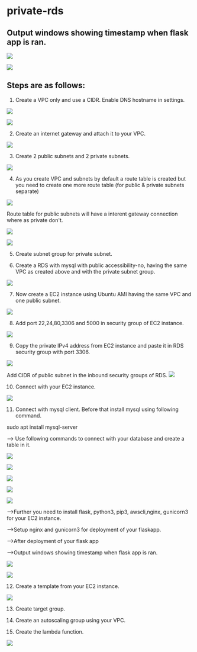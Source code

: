 # private-rds


## Output windows showing timestamp when flask app is ran.

![](images/output-flask-app.PNG)

![](images/output-sql.PNG)

## Steps are as follows:

1. Create a VPC only and  use a CIDR. Enable DNS hostname in settings.

![](images/vpc.PNG)

![](images/vpc-cidr.PNG)

2. Create an internet gateway and attach it to your VPC.

![](images/igw.PNG)

3. Create 2 public subnets and 2 private subnets.

![](images/subnets.PNG)

4. As you create VPC and subnets by default a route table is created but you need to create one more route table (for public & private subnets separate)

![](images/public-rt.PNG)

Route table for public subnets will have a interent gateway connection where as private don't.

![](images/public-rt-subnets.PNG)

![](images/private-rt.PNG)

5. Create subnet group for private subnet.

6. Create a RDS with mysql with public accessibility-no, having the same VPC as created above and with the private subnet group.

![](images/rds.PNG)

7. Now create a EC2 instance using Ubuntu AMI having the same VPC and one public subnet.

![](images/ec2-instance.PNG)

8. Add port 22,24,80,3306 and 5000 in security group of EC2 instance.

![](images/inbound-rules-ec2.PNG)

9. Copy the private IPv4 address from EC2 instance and paste it in RDS security group with port 3306.

![](images/rds.PNG)

Add CIDR of public subnet in the inbound security groups of RDS.
![](images/rds-rules.PNG)

10. Connect with your EC2 instance.

![](images/connect-ec2.PNG)

11. Connect with mysql client. Before that install mysql using following command.

sudo apt install mysql-server

--> Use following commands to connect with your database and create a table in it.

![](images/mysql.PNG)

![](images/show-databases.PNG)

![](images/useDB.PNG)

![](images/create-table.PNG)

![](images/showtables.PNG)

-->Further you need to install flask, python3, pip3, awscli,nginx, gunicorn3 for your EC2 instance.

-->Setup nginx and gunicorn3 for deployment of your flaskapp.

-->After deployment of your flask app

-->Output windows showing timestamp when flask app is ran.

![](images/output-flask-app.PNG)

![](images/output-sql.PNG)

12. Create a template from your EC2 instance. 

![](images/ec2-template.PNG)

13. Create target group. 

14. Create an autoscaling group using your VPC.

15. Create the lambda function.

![](images/lambda_function.PNG)

